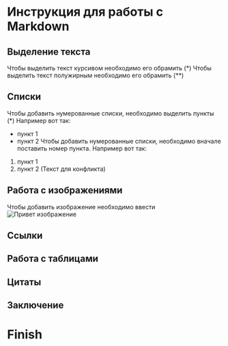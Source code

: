 # Инструкция для работы с Markdown

## Выделение текста
Чтобы выделить текст курсивом необходимо его обрамить (*)
Чтобы выделить текст полужирным необходимо его обрамить (**)

## Списки
Чтобы добавить нумерованные списки, необходимо выделить пункты (*) Например вот так:
* пункт 1
* пункт 2
Чтобы добавить нумерованные списки, необходимо вначале поставить номер пункта. Например вот так:
1. пункт 1
2. пункт 2
(Текст для конфликта)

## Работа с изображениями 
Чтобы добавить изображение необходимо ввести ![Привет изображение](https://avatars.mds.yandex.net/i?id=d45a209dd118bd8d166e929a094e6948-4013935-images-thumbs&n=13)

## Ссылки 

## Работа с таблицами

## Цитаты

## Заключение

# Finish
